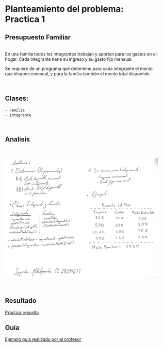 # Planteamiento del problema: Practica 1
## Presupuesto Familiar

<br>
En una familia todos los integrantes trabajan y aportan para los gastos en el hogar. Cada integrante tiene su ingreso y su gasto fijo mensual. 

Se requiere de un programa que determine para cada integrante el monto que dispone mensual, y para la familia también el monto total disponible.

<br>

## Clases: 

    - Familia
    - Integrante


<br>

## Analisis
<br>

![Analisis del problema](Analisis_Practica_1.jpeg)

<br>

## Resultado
[Práctica resuelta](spyridonmihalopoulos.github.io/Programacion_1/Practica_1)

## Guía
[Ejemplo guia realizado por el profesor](http://theeasyweb.net/profe_prog1)

